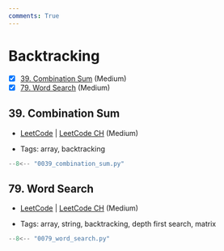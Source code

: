 ```yaml
---
comments: True
---
```


# Backtracking

- [x] [39. Combination Sum](https://leetcode.cn/problems/combination-sum/) (Medium)
- [x] [79. Word Search](https://leetcode.cn/problems/word-search/) (Medium)

## 39. Combination Sum

-   [LeetCode](https://leetcode.com/problems/combination-sum/) | [LeetCode CH](https://leetcode.cn/problems/combination-sum/) (Medium)

-   Tags: array, backtracking

```python title="39. Combination Sum - Python Solution"
--8<-- "0039_combination_sum.py"
```

## 79. Word Search

-   [LeetCode](https://leetcode.com/problems/word-search/) | [LeetCode CH](https://leetcode.cn/problems/word-search/) (Medium)

-   Tags: array, string, backtracking, depth first search, matrix

```python title="79. Word Search - Python Solution"
--8<-- "0079_word_search.py"
```
